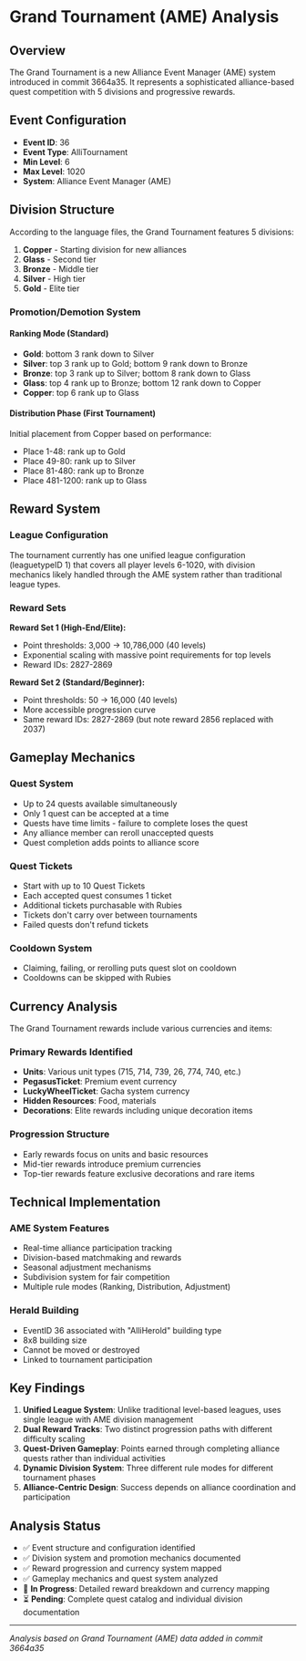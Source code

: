 # Grand Tournament (AME) Analysis

## Overview

The Grand Tournament is a new Alliance Event Manager (AME) system introduced in commit 3664a35. It represents a sophisticated alliance-based quest competition with 5 divisions and progressive rewards.

## Event Configuration

- **Event ID**: 36
- **Event Type**: AlliTournament  
- **Min Level**: 6
- **Max Level**: 1020
- **System**: Alliance Event Manager (AME)

## Division Structure

According to the language files, the Grand Tournament features 5 divisions:

1. **Copper** - Starting division for new alliances
2. **Glass** - Second tier
3. **Bronze** - Middle tier
4. **Silver** - High tier
5. **Gold** - Elite tier

### Promotion/Demotion System

#### Ranking Mode (Standard)
- **Gold**: bottom 3 rank down to Silver
- **Silver**: top 3 rank up to Gold; bottom 9 rank down to Bronze
- **Bronze**: top 3 rank up to Silver; bottom 8 rank down to Glass
- **Glass**: top 4 rank up to Bronze; bottom 12 rank down to Copper
- **Copper**: top 6 rank up to Glass

#### Distribution Phase (First Tournament)
Initial placement from Copper based on performance:
- Place 1-48: rank up to Gold
- Place 49-80: rank up to Silver
- Place 81-480: rank up to Bronze
- Place 481-1200: rank up to Glass

## Reward System

### League Configuration

The tournament currently has one unified league configuration (leaguetypeID 1) that covers all player levels 6-1020, with division mechanics likely handled through the AME system rather than traditional league types.

### Reward Sets

**Reward Set 1 (High-End/Elite):**
- Point thresholds: 3,000 → 10,786,000 (40 levels)
- Exponential scaling with massive point requirements for top levels
- Reward IDs: 2827-2869

**Reward Set 2 (Standard/Beginner):**
- Point thresholds: 50 → 16,000 (40 levels)  
- More accessible progression curve
- Same reward IDs: 2827-2869 (but note reward 2856 replaced with 2037)

## Gameplay Mechanics

### Quest System
- Up to 24 quests available simultaneously
- Only 1 quest can be accepted at a time
- Quests have time limits - failure to complete loses the quest
- Any alliance member can reroll unaccepted quests
- Quest completion adds points to alliance score

### Quest Tickets
- Start with up to 10 Quest Tickets
- Each accepted quest consumes 1 ticket
- Additional tickets purchasable with Rubies
- Tickets don't carry over between tournaments
- Failed quests don't refund tickets

### Cooldown System
- Claiming, failing, or rerolling puts quest slot on cooldown
- Cooldowns can be skipped with Rubies

## Currency Analysis

The Grand Tournament rewards include various currencies and items:

### Primary Rewards Identified
- **Units**: Various unit types (715, 714, 739, 26, 774, 740, etc.)
- **PegasusTicket**: Premium event currency
- **LuckyWheelTicket**: Gacha system currency  
- **Hidden Resources**: Food, materials
- **Decorations**: Elite rewards including unique decoration items

### Progression Structure
- Early rewards focus on units and basic resources
- Mid-tier rewards introduce premium currencies
- Top-tier rewards feature exclusive decorations and rare items

## Technical Implementation

### AME System Features
- Real-time alliance participation tracking
- Division-based matchmaking and rewards
- Seasonal adjustment mechanisms
- Subdivision system for fair competition
- Multiple rule modes (Ranking, Distribution, Adjustment)

### Herald Building
- EventID 36 associated with "AlliHerold" building type
- 8x8 building size
- Cannot be moved or destroyed
- Linked to tournament participation

## Key Findings

1. **Unified League System**: Unlike traditional level-based leagues, uses single league with AME division management
2. **Dual Reward Tracks**: Two distinct progression paths with different difficulty scaling
3. **Quest-Driven Gameplay**: Points earned through completing alliance quests rather than individual activities
4. **Dynamic Division System**: Three different rule modes for different tournament phases
5. **Alliance-Centric Design**: Success depends on alliance coordination and participation

## Analysis Status

- ✅ Event structure and configuration identified
- ✅ Division system and promotion mechanics documented
- ✅ Reward progression and currency system mapped
- ✅ Gameplay mechanics and quest system analyzed
- 🔄 **In Progress**: Detailed reward breakdown and currency mapping
- ⏳ **Pending**: Complete quest catalog and individual division documentation

---
*Analysis based on Grand Tournament (AME) data added in commit 3664a35*